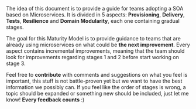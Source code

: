 The idea of this document is to provide a guide for teams adopting a SOA based on Microservices. It is divided in 5 aspects: **Provisioning**, **Delivery**, **Tests**, **Resilience** and **Domain Modularity**, each one containing gradual stages.

The goal for this Maturity Model is to provide guidance to teams that are already using microservices on what could be **the next improvement**. Every aspect contains incremental improvements, meaning that the team should look for improvements regarding stages 1 and 2 before start working on stage 3.

Feel free to **contribute** with comments and suggestions on what you feel is important, this stuff is not battle-proven yet but we want to have the best information we possibly can. If you feel like the order of stages is wrong, a topic should be expanded or something new should be included, just let me know! **Every feedback counts** :\)

